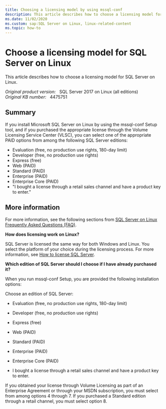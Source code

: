 ```yaml
---
title: Choosing a licensing model by using mssql-conf
description: This article describes how to choose a licensing model for SQL Server on Linux.
ms.date: 11/02/2020
ms.custom: sap:SQL Server on Linux, linux-related-content
ms.topic: how-to
---
```

# Choose a licensing model for SQL Server on Linux

This article describes how to choose a licensing model for SQL Server on Linux.

_Original product version:_ &nbsp; SQL Server 2017 on Linux (all editions)  
_Original KB number:_ &nbsp; 4475751

## Summary

If you install Microsoft SQL Server on Linux by using the mssql-conf Setup tool, and if you purchased the appropriate license through the Volume Licensing Service Center (VLSC), you can select one of the appropriate PAID options from among the following SQL Server editions:

- Evaluation (free, no production use rights, 180-day limit)
- Developer (free, no production use rights)
- Express (free)
- Web (PAID)
- Standard (PAID)
- Enterprise (PAID)
- Enterprise Core (PAID)
- "I bought a license through a retail sales channel and have a product key to enter."

## More information

For more information, see the following sections from [SQL Server on Linux Frequently Asked Questions (FAQ)](/sql/linux/sql-server-linux-faq).

**How does licensing work on Linux?**  

SQL Server is licensed the same way for both Windows and Linux. You select the platform of your choice during the licensing process. For more information, see [How to license SQL Server](https://www.microsoft.com/sql-server/sql-server-2017?rtc=1).

**Which edition of SQL Server should I choose if I have already purchased it?**  

When you run mssql-conf Setup, you are provided the following installation options:

Choose an edition of SQL Server:

- Evaluation (free, no production use rights, 180-day limit)

- Developer (free, no production use rights)

- Express (free)  

- Web (PAID)

- Standard (PAID)

- Enterprise (PAID)

- Enterprise Core (PAID)

- I bought a license through a retail sales channel and have a product key to enter.

If you obtained your license through Volume Licensing as part of an Enterprise Agreement or through your MSDN subscription, you must select from among options 4 through 7.
If you purchased a Standard edition through a retail channel, you must select option 8.
